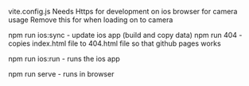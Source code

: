 vite.config.js
Needs Https for development on ios browser for camera usage
Remove this for when loading on to camera

npm run ios:sync - update ios app (build and copy data)
npm run 404 - copies index.html file to 404.html file so that github pages works

npm run ios:run - runs the ios app

npm run serve - runs in browser
